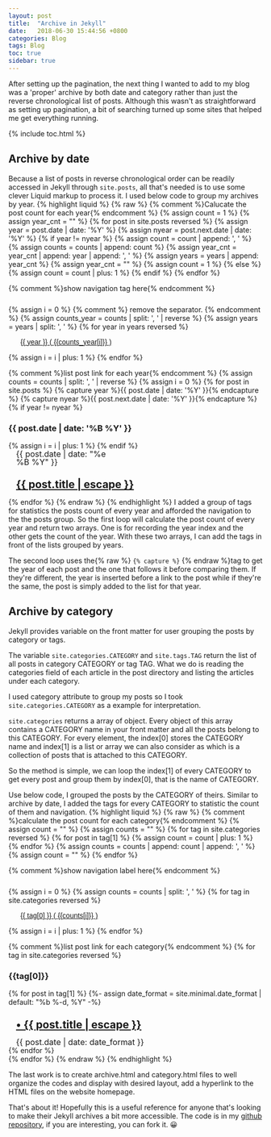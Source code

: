 ```yaml
---
layout: post
title:  "Archive in Jekyll"
date:   2018-06-30 15:44:56 +0800
categories: Blog
tags: Blog
toc: true
sidebar: true
---
```

After setting up the pagination, the next thing I wanted to add to my blog was a 'proper' archive by both date and category rather than just the reverse chronological list of posts. Although this wasn't as straightforward as setting up pagination, a bit of searching turned up some sites that helped me get everything running.

{% include toc.html %}

## Archive by date
Because a list of posts in reverse chronological order can be readily accessed in Jekyll through `site.posts`, all that's needed is to use some clever Liquid markup to process it. 
I used below code to group my archives by year.
{% highlight liquid %}
{% raw %}
{% comment %}Calucate the post count for each year{% endcomment %}
{% assign count = 1 %}
{% assign year_cnt = "" %}
{% for post in site.posts reversed %}
    {% assign year = post.date | date: '%Y' %}
    {% assign nyear = post.next.date | date: '%Y' %}
    {% if year != nyear %}
        {% assign count = count | append: ', ' %}
        {% assign counts = counts | append: count %}
		{% assign year_cnt = year_cnt | append: year | append: ', ' %}
		{% assign years = years | append: year_cnt %}
		{% assign year_cnt = "" %}
        {% assign count = 1 %}
    {% else %}
        {% assign count = count | plus: 1 %}
    {% endif %}
{% endfor %}

{% comment %}show navigation tag here{% endcomment %}
<div class="archive-label-meta" style ="margin-top:25px">
{% assign i = 0 %}
{% comment %} remove the separator. {% endcomment %}
{% assign counts_year = counts | split: ', ' | reverse %}
{% assign years = years | split: ', ' %}
{% for year in years reversed %}
<ul class="post-categories">       
     <a href = "#{{year}}" style = "font-family: Raleway,Arial,sans-
      serif; font-size:14px">{{ year }} ( {{counts_year[i]}} )</a>
</ul>
{% assign i = i | plus: 1 %}
{% endfor %}
</div>

{% comment %}list post link for each year{% endcomment %}
{% assign counts = counts | split: ', ' | reverse %}
{% assign i = 0 %}
{% for post in site.posts %}
    {% capture year %}{{ post.date | date: '%Y' }}{% endcapture %}
    {% capture nyear %}{{ post.next.date | date: '%Y' }}{% endcapture %}
      {% if year != nyear %}
        <h3 id = "{{year}}" class="archive-title">{{ post.date | date: '%B %Y' }}</h3>
	  {% assign i = i | plus: 1 %}
      {% endif %}
	<div class="archive-meta" style="margin-left:15px;line-height:16px">
	 <div class="post-date" style="margin-right:30px; font-size:16px; 
          width:180px"><i class="icon-calendar"></i>{{ post.date | date:
          "%e %B %Y" }}</div>
     <a class="post-link" href="{{ post.url | relative_url }}">
     <h2 class="archive-link">{{ post.title | escape }}</h2>
     </a>
   </div>
{% endfor %}
{% endraw %}
{% endhighlight %}
I added a group of tags for statistics the posts count of every year and afforded the navigation to the the posts group.
So the first loop will calculate the post count of every year and return two arrays. One is for recording the year index and the other gets the count of the year. With these two arrays, I can add the tags in front of the lists grouped by years. 

The second loop uses the{% raw %} `{% capture %}` {% endraw %}tag to get the year of each post and the one that follows it before comparing them. If they're different, the year is inserted before a link to the post while if they're the same, the post is simply added to the list for that year. 

## Archive by category
Jekyll provides variable on the front matter for user grouping the posts by category or tags.

The variable `site.categories.CATEGORY` and `site.tags.TAG` return the list of all posts in category CATEGORY or tag TAG. What we do is reading the categories field of each article in the post directory and listing the articles under each category.

I used category attribute to group my posts so I took `site.categories.CATEGORY` as a example for interpretation.

`site.categories` returns a array of object. Every object of this array contains a CATEGORY name in your front matter and all the posts belong to this CATEGORY. For every element, the index[0] stores the CATEGORY name and index[1] is a list or array we can also consider as which is a collection of posts that is attached to this CATEGORY. 

So the method is simple, we can loop the index[1] of every CATEGORY to get every post and group them by index[0], that is the name of CATEGORY.

Use below code, I grouped the posts by the CATEGORY of theirs. Similar to archive by date, I added the tags for every CATEGORY to statistic the count of them and navigation.
{% highlight liquid %}
{% raw %} 
{% comment %}calculate the post count for each category{% endcomment %}
{% assign count = "" %}
{% assign counts = "" %}
{% for tag in site.categories reversed %}
  {% for post in tag[1] %}
	{% assign count = count | plus: 1 %}
  {% endfor %}
  {% assign counts = counts | append: count | append: ', ' %}
  {% assign count = "" %}
{% endfor %}

{% comment %}show navigation label here{% endcomment %}
<div class="archive-label-meta" style ="margin-top:25px">
{% assign i = 0 %}
{% assign counts = counts | split: ', ' %}
{% for tag in site.categories reversed  %}
<ul class="post-categories">       
     <a href="#{{tag[0]}}" style = "font-family: Raleway,Arial,sans-
      serif; font-size:14px">{{ tag[0] }} ( {{counts[i]}} )</a>
</ul>
{% assign i = i | plus: 1 %}
{% endfor %}
</div>

{% comment %}list post link for each category{% endcomment %}
{% for tag in site.categories reversed %}
<div>
<h3 id = "{{tag[0]}}" class="archive-title">{{tag[0]}}</h3>
{% for post in tag[1] %}
{%- assign date_format = site.minimal.date_format | default: "%b %-d, %Y" -%}
    <div class="category-meta" style="margin-left:15px; line-height: 16px">
      <a class="post-link" href="{{ post.url | relative_url }}">
		<h2 class="archive-link" >&bull; {{ post.title | escape }}</h2>
      </a>
        <div class="post-date">
          <span class="icon-calendar" style = "font-size:16px">
            {{ post.date | date: date_format }}</span>
		</div>
    </div>
{% endfor %}
</div>
{% endfor %}
{% endraw %}
{% endhighlight %}

The last work is to create archive.html and category.html files to well organize the codes and display with desired layout, add a hyperlink to the HTML files on the website homepage.

That's about it! Hopefully this is a useful reference for anyone that's looking to make their Jekyll archives a bit more accessible. The code is in my [github repository](https://github.com/gangdong/daviddong.github.io), if you are interesting, you can fork it. :grinning: